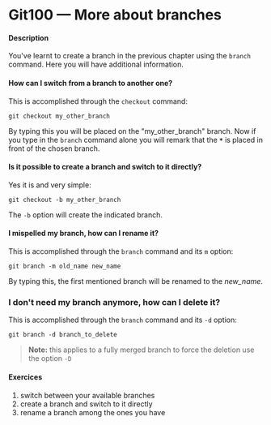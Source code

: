 # Git100 — More about branches

#### Description
You've learnt to create a branch in the previous chapter using the `branch` command. Here you will have additional information.

#### How can I switch from a branch to another one?
This is accomplished through the `checkout` command:

```
git checkout my_other_branch
```

By typing this you will be placed on the "my_other_branch" branch. Now if you type in the `branch` command alone you will remark that the **`*`** is placed in front of the chosen branch.


#### Is it possible to create a branch and switch to it directly?
Yes it is and very simple:

```
git checkout -b my_other_branch
```

The `-b` option will create the indicated branch.


#### I mispelled my branch, how can I rename it?
This is accomplished through the `branch` command and its `m` option:

```
git branch -m old_name new_name
```

By typing this, the first mentioned branch will be renamed to the _new_name_.


### I don't need my branch anymore, how can I delete it?
This is accomplished through the `branch` command and its `-d` option:

```
git branch -d branch_to_delete
```

> **Note:**
  this applies to a fully merged branch
  to force the deletion use the option `-D`


#### Exercices
1. switch between your available branches
2. create a branch and switch to it directly
3. rename a branch among the ones you have


